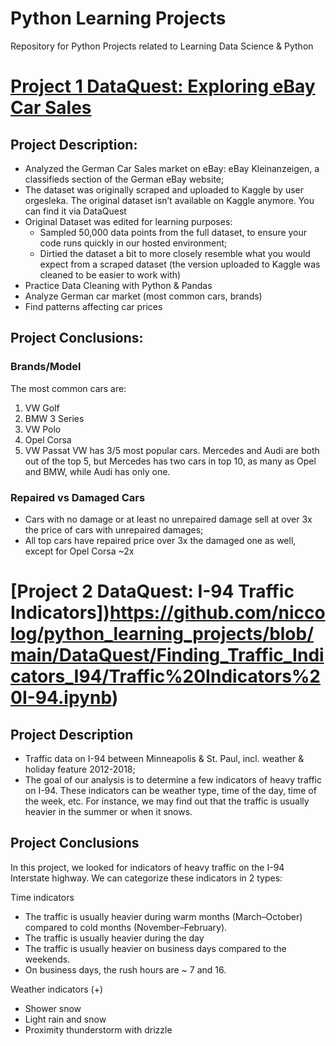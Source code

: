# Python Learning Projects
Repository for Python Projects related to Learning Data Science &amp; Python

# [Project 1 DataQuest: Exploring eBay Car Sales](https://github.com/niccolog/python_learning_projects/blob/main/DataQuest/Ebay_Car_Sales/DataQuest%20Guided%20Project%20-%20eBay%20Cars.ipynb)
## Project Description:
- Analyzed the German Car Sales market on eBay: eBay Kleinanzeigen, a classifieds section of the German eBay website;
- The dataset was originally scraped and uploaded to Kaggle by user orgesleka. The original dataset isn’t available on Kaggle anymore. You can find it via DataQuest
- Original Dataset was edited for learning purposes:
  - Sampled 50,000 data points from the full dataset, to ensure your code runs quickly in our hosted environment;
  - Dirtied the dataset a bit to more closely resemble what you would expect from a scraped dataset (the version uploaded to Kaggle was cleaned to be easier to work with) 
- Practice Data Cleaning with Python & Pandas
- Analyze German car market (most common cars, brands)
- Find patterns affecting car prices

## Project Conclusions:
### Brands/Model
The most common cars are:
1. VW Golf
2. BMW 3 Series
3. VW Polo
4. Opel Corsa
5. VW Passat
VW has 3/5 most popular cars. Mercedes and Audi are both out of the top 5, but Mercedes has two cars in top 10, as many as Opel and BMW, while Audi has only one.
### Repaired vs Damaged Cars
- Cars with no damage or at least no unrepaired damage sell at over 3x the price of cars with unrepaired damages;
- All top cars have repaired price over 3x the damaged one as well, except for Opel Corsa ~2x

# [Project 2 DataQuest: I-94 Traffic Indicators])https://github.com/niccolog/python_learning_projects/blob/main/DataQuest/Finding_Traffic_Indicators_I94/Traffic%20Indicators%20I-94.ipynb)
## Project Description
- Traffic data on I-94 between Minneapolis & St. Paul, incl. weather & holiday feature 2012-2018;
- The goal of our analysis is to determine a few indicators of heavy traffic on I-94. These indicators can be weather type, time of the day, time of the week, etc. For instance, we may find out that the traffic is usually heavier in the summer or when it snows.

## Project Conclusions
In this project, we looked for indicators of heavy traffic on the I-94 Interstate highway. We can categorize these indicators in 2 types:

Time indicators
- The traffic is usually heavier during warm months (March–October) compared to cold months (November–February).
- The traffic is usually heavier during the day
- The traffic is usually heavier on business days compared to the weekends.
- On business days, the rush hours are ~ 7 and 16.  

Weather indicators (+)
- Shower snow
- Light rain and snow
- Proximity thunderstorm with drizzle
